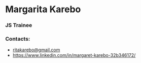 # Margarita Karebo
### JS Trainee

### Contacts: 
* ritakarebo@gmail.com
* https://www.linkedin.com/in/margaret-karebo-32b346172/
